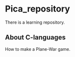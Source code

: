 # Pica_repository
There is a learning repository.

## About C-languages
How to make a Plane-War game.
